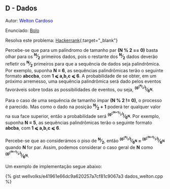 ## D - Dados
<div id="dados"></div>

Autor: <font color = "blue" >Welton Cardoso</font>

Enunciado: [Bolo][pd]

Resolva este problema: [Hackerrank][hackerrank-a]{:target="_blank"}

[pd]: https://github.com/maratonago/maratonago.github.io/raw/master/_includes/pdfs/primeira_comp_inf_ufg/D.pdf
[hackerrank-a]:	https://www.hackerrank.com/contests/ufg-contest-calouros/challenges/dados-1

Percebe-se que para um palíndromo de tamanho par <b>(N % 2 == 0)</b>  basta olhar para os <b><sup>N</sup>&frasl;<sub>2</sub></b> primeiros dados, pois o restante dos <b><sup>N</sup>&frasl;<sub>2</sub></b> dados deverão refletir os <b><sup>N</sup>&frasl;<sub>2</sub></b> primeiros para que a sequência de dados seja palindrômica. Por exemplo, suponha <b>N = 6</b>, as sequências palindrômicas terão o seguinte formato <b>abccba</b>, com  <b>1 &#10877; a,b,c &#10877; 6</b>. A probabilidade de se obter, em um próximo arremesso,  uma sequência palindrômica será dado pelos eventos favoráveis sobre todas as possibilidades de eventos, ou seja, <b><sup>(6<sup>&lfloor;<sup>N</sup>&frasl;<sub>2</sub>&rfloor;</sup>)</sup>&frasl;<sub>6<sup>N</sup></sub></b>. 

Para o caso de uma sequência de tamanho ímpar <b>(N % 2 != 0)</b>, o processo é parecido.  Mas como o dado na posição <b><sup>N</sup>&frasl;<sub>2</sub> + 1</b> poderá ter qualquer valor na sua face superior, então a probabilidade será <b><sup>(6<sup>&lfloor;<sup>(N+1)</sup>&frasl;<sub>2</sub>&rfloor;</sup>)</sup>&frasl;<sub>6<sup>N</sup></sub></b>. Por exemplo, suponha <b>N = 5</b>, as sequências palindrômicas terão o seguinte formato <b>abcba</b>, com  <b>1 &#10877; a,b,c &#10877; 6</b>. 

Percebe-se que ao considerámos o piso de  <b><sup>N</sup>&frasl;<sub>2</sub></b>, então <b><sup>(6<sup>&lfloor;<sup>N</sup>&frasl;<sub>2</sub>&rfloor;</sup>)</sup>&frasl;<sub>6<sup>N</sup></sub> = <sup>(6<sup>&lfloor;<sup>(N+1)</sup>&frasl;<sub>2</sub>&rfloor;</sup>)</sup>&frasl;<sub>6<sup>N</sup></sub></b> quando <b>N </b>for par. Assim, podemos considerar o caso geral de <b>N</b> como <b><sup>(6<sup>&lfloor;<sup>(N+1)</sup>&frasl;<sub>2</sub>&rfloor;</sup>)</sup>&frasl;<sub>6<sup>N</sup></sub></b>.

Um exemplo de implementação segue abaixo:

{% gist wellvolks/e41961e66dc9a620257a7cf81c9067a3 dados_welton.cpp %}
